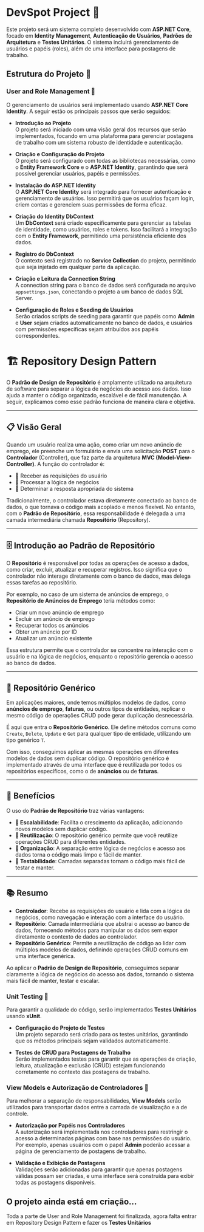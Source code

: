 # DevSpot Project 🎯

Este projeto será um sistema completo desenvolvido com **ASP.NET Core**, focado em **Identity Management**, **Autenticação de Usuários**, **Padrões de Arquitetura** e **Testes Unitários**. O sistema incluirá gerenciamento de usuários e papéis (roles), além de uma interface para postagens de trabalho.

## Estrutura do Projeto 🚀

### User and Role Management 👥
O gerenciamento de usuários será implementado usando **ASP.NET Core Identity**. A seguir estão os principais passos que serão seguidos:

- **Introdução ao Projeto**  
  O projeto será iniciado com uma visão geral dos recursos que serão implementados, focando em uma plataforma para gerenciar postagens de trabalho com um sistema robusto de identidade e autenticação.

- **Criação e Configuração do Projeto**  
  O projeto será configurado com todas as bibliotecas necessárias, como o **Entity Framework Core** e o **ASP.NET Identity**, garantindo que será possível gerenciar usuários, papéis e permissões.

- **Instalação do ASP.NET Identity**  
  O **ASP.NET Core Identity** será integrado para fornecer autenticação e gerenciamento de usuários. Isso permitirá que os usuários façam login, criem contas e gerenciem suas permissões de forma eficaz.

- **Criação do Identity DbContext**  
  Um **DbContext** será criado especificamente para gerenciar as tabelas de identidade, como usuários, roles e tokens. Isso facilitará a integração com o **Entity Framework**, permitindo uma persistência eficiente dos dados.

- **Registro do DbContext**  
  O contexto será registrado no **Service Collection** do projeto, permitindo que seja injetado em qualquer parte da aplicação.

- **Criação e Leitura da Connection String**  
  A connection string para o banco de dados será configurada no arquivo `appsettings.json`, conectando o projeto a um banco de dados SQL Server.

- **Configuração de Roles e Seeding de Usuários**  
  Serão criados scripts de seeding para garantir que papéis como **Admin** e **User** sejam criados automaticamente no banco de dados, e usuários com permissões específicas sejam atribuídos aos papéis correspondentes.

# 🏗️ Repository Design Pattern

O **Padrão de Design de Repositório** é amplamente utilizado na arquitetura de software para separar a lógica de negócios do acesso aos dados. Isso ajuda a manter o código organizado, escalável e de fácil manutenção. A seguir, explicamos como esse padrão funciona de maneira clara e objetiva.

---

## 📋 Visão Geral

Quando um usuário realiza uma ação, como criar um novo anúncio de emprego, ele preenche um formulário e envia uma solicitação **POST** para o **Controlador** (Controller), que faz parte da arquitetura **MVC (Model-View-Controller)**. A função do controlador é:

- 📨 Receber as requisições do usuário
- 🧠 Processar a lógica de negócios
- 📡 Determinar a resposta apropriada do sistema

Tradicionalmente, o controlador estava diretamente conectado ao banco de dados, o que tornava o código mais acoplado e menos flexível. No entanto, com o **Padrão de Repositório**, essa responsabilidade é delegada a uma camada intermediária chamada **Repositório** (Repository).

---

## 🗄️ Introdução ao Padrão de Repositório

O **Repositório** é responsável por todas as operações de acesso a dados, como criar, excluir, atualizar e recuperar registros. Isso significa que o controlador não interage diretamente com o banco de dados, mas delega essas tarefas ao repositório.

Por exemplo, no caso de um sistema de anúncios de emprego, o **Repositório de Anúncios de Emprego** teria métodos como:

- Criar um novo anúncio de emprego
- Excluir um anúncio de emprego
- Recuperar todos os anúncios
- Obter um anúncio por ID
- Atualizar um anúncio existente

Essa estrutura permite que o controlador se concentre na interação com o usuário e na lógica de negócios, enquanto o repositório gerencia o acesso ao banco de dados.

---

## 🔧 Repositório Genérico

Em aplicações maiores, onde temos múltiplos modelos de dados, como **anúncios de emprego**, **faturas**, ou outros tipos de entidades, replicar o mesmo código de operações CRUD pode gerar duplicação desnecessária. 

É aqui que entra o **Repositório Genérico**. Ele define métodos comuns como `Create`, `Delete`, `Update` e `Get` para qualquer tipo de entidade, utilizando um tipo genérico `T`. 

Com isso, conseguimos aplicar as mesmas operações em diferentes modelos de dados sem duplicar código. O repositório genérico é implementado através de uma interface que é reutilizada por todos os repositórios específicos, como o de **anúncios** ou de **faturas**.

---

## 🌟 Benefícios

O uso do **Padrão de Repositório** traz várias vantagens:

- **🚀 Escalabilidade**: Facilita o crescimento da aplicação, adicionando novos modelos sem duplicar código.
- **🧩 Reutilização**: O repositório genérico permite que você reutilize operações CRUD para diferentes entidades.
- **🧼 Organização**: A separação entre lógica de negócios e acesso aos dados torna o código mais limpo e fácil de manter.
- **🧪 Testabilidade**: Camadas separadas tornam o código mais fácil de testar e manter.

---

## 📚 Resumo

- **Controlador**: Recebe as requisições do usuário e lida com a lógica de negócios, como navegação e interação com a interface do usuário.
- **Repositório**: Camada intermediária que abstrai o acesso ao banco de dados, fornecendo métodos para manipular os dados sem expor diretamente o contexto de dados ao controlador.
- **Repositório Genérico**: Permite a reutilização de código ao lidar com múltiplos modelos de dados, definindo operações CRUD comuns em uma interface genérica.

Ao aplicar o **Padrão de Design de Repositório**, conseguimos separar claramente a lógica de negócios do acesso aos dados, tornando o sistema mais fácil de manter, testar e escalar.


### Unit Testing 🧪
Para garantir a qualidade do código, serão implementados **Testes Unitários** usando **xUnit**.

- **Configuração do Projeto de Testes**  
  Um projeto separado será criado para os testes unitários, garantindo que os métodos principais sejam validados automaticamente.

- **Testes de CRUD para Postagens de Trabalho**  
  Serão implementados testes para garantir que as operações de criação, leitura, atualização e exclusão (CRUD) estejam funcionando corretamente no contexto das postagens de trabalho.

### View Models e Autorização de Controladores 🔐
Para melhorar a separação de responsabilidades, **View Models** serão utilizados para transportar dados entre a camada de visualização e a de controle.

- **Autorização por Papéis nos Controladores**  
  A autorização será implementada nos controladores para restringir o acesso a determinadas páginas com base nas permissões do usuário. Por exemplo, apenas usuários com o papel **Admin** poderão acessar a página de gerenciamento de postagens de trabalho.

- **Validação e Exibição de Postagens**  
  Validações serão adicionadas para garantir que apenas postagens válidas possam ser criadas, e uma interface será construída para exibir todas as postagens disponíveis.


## O projeto ainda está em criação...
Toda a parte de  User and Role Management foi finalizada, agora falta entrar em Repository Design Pattern e fazer os **Testes Unitários**
